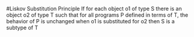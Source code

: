 #Liskov Substitution Principle
If for each object o1 of type S there is an object o2 of type T such that for all programs P defined in terms of
T, the behavior of P is unchanged when o1 is substituted for o2 then S is a subtype of T
